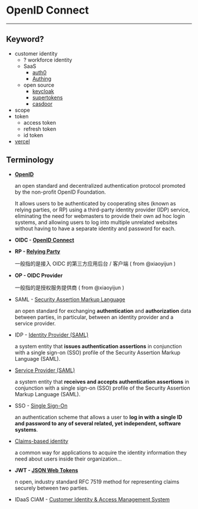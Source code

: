# OpenID Connect

---

## Keyword?

- customer identity
    - ? workforce identity
    - SaaS
        - [auth0](https://auth0.com/)
        - [Authing](https://www.authing.cn/)
    - open source
        - [keycloak](https://www.keycloak.org/)
        - [supertokens](https://supertokens.io/)
        - [casdoor](https://casdoor.org/)
- scope
- token
    - access token
    - refresh token
    - id token
- [vercel](https://vercel.com)

## Terminology

-   **[OpenID](https://en.wikipedia.org/wiki/OpenID#OpenID_Foundation)**

    an open standard and decentralized authentication protocol promoted by the non-profit OpenID Foundation.

    It allows users to be authenticated by cooperating sites (known as relying parties, or RP) using a third-party identity provider (IDP) service, eliminating the need for webmasters to provide their own ad hoc login systems, and allowing users to log into multiple unrelated websites without having to have a separate identity and password for each.

-   **OIDC - [OpenID Connect](https://openid.net/connect)**

-   **RP - [Relying Party](https://en.wikipedia.org/wiki/Relying_party)**

    一般指的是接入 OIDC 的第三方应用后台 / 客户端 ( from @xiaoyijun )

-   **OP - OIDC Provider**

    一般指的是授权服务提供商 ( from @xiaoyijun )

-   SAML - [Security Assertion Markup Language](https://en.wikipedia.org/wiki/Security_Assertion_Markup_Language)

    an open standard for exchanging **authentication** and **authorization** data between parties, in particular, between an identity provider and a service provider.

-   IDP - [Identity Provider (SAML)](https://en.wikipedia.org/wiki/Identity_provider_(SAML))

    a system entity that **issues authentication assertions** in conjunction with a single sign-on (SSO) profile of the Security Assertion Markup Language (SAML).

-   [Service Provider (SAML)](https://en.wikipedia.org/wiki/Service_provider_(SAML))

    a system entity that **receives and accepts authentication assertions** in conjunction with a single sign-on (SSO) profile of the Security Assertion Markup Language (SAML).

-   SSO - [Single Sign-On](https://en.wikipedia.org/wiki/Single_sign-on)

    an authentication scheme that allows a user to **log in with a single ID and password to any of several related, yet independent, software systems**.

-   [Claims-based identity](https://en.wikipedia.org/wiki/Claims-based_identity)

    a common way for applications to acquire the identity information they need about users inside their organization…

-   **JWT - [JSON Web Tokens](https://jwt.io/)**

    n open, industry standard RFC 7519 method for representing claims securely between two parties.

-   IDaaS CIAM - [Customer Identity & Access Management System](https://help.aliyun.com/document_detail/187178.html)
